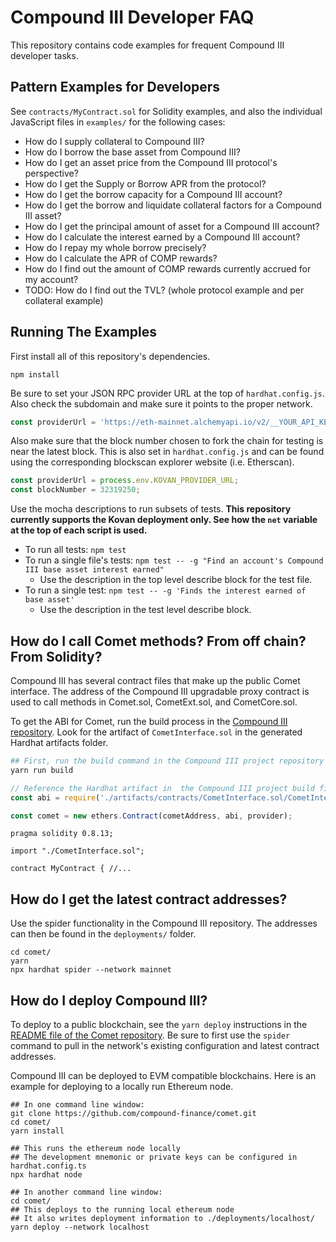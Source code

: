 # Compound III Developer FAQ

This repository contains code examples for frequent Compound III developer tasks.

## Pattern Examples for Developers

See `contracts/MyContract.sol` for Solidity examples, and also the individual JavaScript files in `examples/` for the following cases:

- How do I supply collateral to Compound III?
- How do I borrow the base asset from Compound III?
- How do I get an asset price from the Compound III protocol's perspective?
- How do I get the Supply or Borrow APR from the protocol?
- How do I get the borrow capacity for a Compound III account?
- How do I get the borrow and liquidate collateral factors for a Compound III asset?
- How do I get the principal amount of asset for a Compound III account?
- How do I calculate the interest earned by a Compound III account?
- How do I repay my whole borrow precisely?
- How do I calculate the APR of COMP rewards?
- How do I find out the amount of COMP rewards currently accrued for my account?
- TODO: How do I find out the TVL? (whole protocol example and per collateral example)

## Running The Examples

First install all of this repository's dependencies.

```
npm install
```

Be sure to set your JSON RPC provider URL at the top of `hardhat.config.js`. Also check the subdomain and make sure it points to the proper network.

```js
const providerUrl = 'https://eth-mainnet.alchemyapi.io/v2/__YOUR_API_KEY_HERE__';
```

Also make sure that the block number chosen to fork the chain for testing is near the latest block. This is also set in `hardhat.config.js` and can be found using the corresponding blockscan explorer website (i.e. Etherscan).

```js
const providerUrl = process.env.KOVAN_PROVIDER_URL;
const blockNumber = 32319250;
```

Use the mocha descriptions to run subsets of tests. **This repository currently supports the Kovan deployment only. See how the `net` variable at the top of each script is used.**

- To run all tests: `npm test`
- To run a single file's tests: `npm test -- -g "Find an account's Compound III base asset interest earned"`
  - Use the description in the top level describe block for the test file.
- To run a single test: `npm test -- -g 'Finds the interest earned of base asset'`
  - Use the description in the test level describe block.

## How do I call Comet methods? From off chain? From Solidity?

Compound III has several contract files that make up the public Comet interface. The address of the Compound III upgradable proxy contract is used to call methods in Comet.sol, CometExt.sol, and CometCore.sol.

To get the ABI for Comet, run the build process in the [Compound III repository](https://github.com/compound-finance/comet). Look for the artifact of `CometInterface.sol` in the generated Hardhat artifacts folder.

```bash
## First, run the build command in the Compound III project repository
yarn run build
```

```js
// Reference the Hardhat artifact in  the Compound III project build files
const abi = require('./artifacts/contracts/CometInterface.sol/CometInterface.json').abi;

const comet = new ethers.Contract(cometAddress, abi, provider);
```

```solidity
pragma solidity 0.8.13;

import "./CometInterface.sol";

contract MyContract { //...
```

## How do I get the latest contract addresses?

Use the spider functionality in the Compound III repository. The addresses can then be found in the `deployments/` folder.

```
cd comet/
yarn
npx hardhat spider --network mainnet
```

## How do I deploy Compound III?

To deploy to a public blockchain, see the `yarn deploy` instructions in the [README file of the Comet repository](https://github.com/compound-finance/comet#multi-chain-support). Be sure to first use the `spider` command to pull in the network's existing configuration and latest contract addresses.

Compound III can be deployed to EVM compatible blockchains. Here is an example for deploying to a locally run Ethereum node.

```
## In one command line window:
git clone https://github.com/compound-finance/comet.git
cd comet/
yarn install

## This runs the ethereum node locally
## The development mnemonic or private keys can be configured in hardhat.config.ts
npx hardhat node

## In another command line window:
cd comet/
## This deploys to the running local ethereum node
## It also writes deployment information to ./deployments/localhost/
yarn deploy --network localhost
```

